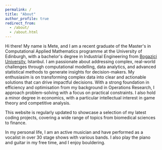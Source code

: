 ```yaml
---
permalink: /
title: "About"
author_profile: true
redirect_from: 
  - /about/
  - /about.html
---
```

Hi there! My name is Mete, and I am a recent graduate of the Master's in Computational Applied Mathematics programme at the University of Edinburgh, with a bachelor's degree in Industrial Engineering from [Bogazici University](https://en.wikipedia.org/wiki/Boğaziçi_University), Istanbul. I am passionate about addressing complex, real-world challenges through computational modelling, data analytics, and advanced statistical methods to generate insights for decision-makers. My enthusiasim is on transforming complex data into clear and actionable solutions that can drive impactful decisions. With a strong foundation in efficiency and optimisation from my background in Operations Research, I approach problem-solving with a focus on practical constraints. I also hold a minor degree in economics, with a particular intellectual interest in game theory and competitive analysis.

This website is regularly updated to showcase a selection of my latest coding projects, covering a wide range of topics from biomedical sciences to finance.

In my personal life, I am an active musician and have performed as a vocalist in over 30 stage shows with various bands. I also play the piano and guitar in my free time, and I enjoy bouldering. 